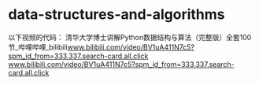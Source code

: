 # data-structures-and-algorithms
以下视频的代码：
清华大学博士讲解Python数据结构与算法（完整版）全套100节_哔哩哔哩_bilibili​www.bilibili.com/video/BV1uA411N7c5?spm_id_from=333.337.search-card.all.click
​www.bilibili.com/video/BV1uA411N7c5?spm_id_from=333.337.search-card.all.click
